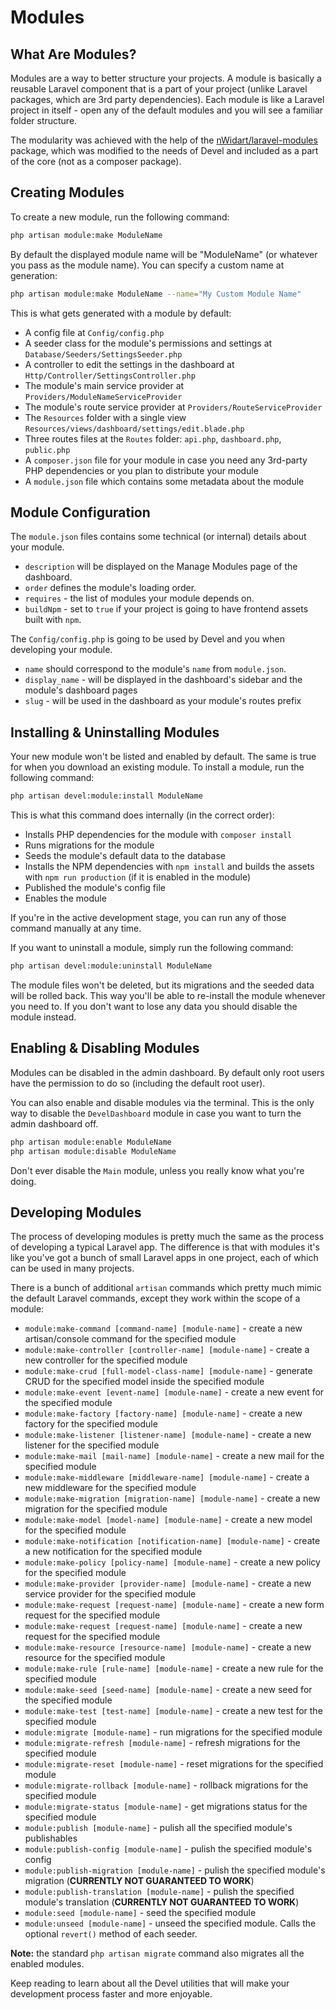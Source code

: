 # Modules

## What Are Modules?

Modules are a way to better structure your projects. A module is basically a reusable Laravel component that is a part of your project (unlike Laravel packages, which are 3rd party dependencies). Each module is like a Laravel project in itself - open any of the default modules and you will see a familiar folder structure.

The modularity was achieved with the help of the [nWidart/laravel-modules](https://github.com/nWidart/laravel-modules) package, which was modified to the needs of Devel and included as a part of the core (not as a composer package).

## Creating Modules

To create a new module, run the following command:

```bash
php artisan module:make ModuleName
```

By default the displayed module name will be "ModuleName" (or whatever you pass as the module name). You can specify a custom name at generation:

```bash
php artisan module:make ModuleName --name="My Custom Module Name"
```

This is what gets generated with a module by default:
- A config file at `Config/config.php`
- A seeder class for the module's permissions and settings at `Database/Seeders/SettingsSeeder.php`
- A controller to edit the settings in the dashboard at `Http/Controller/SettingsController.php`
- The module's main service provider at `Providers/ModuleNameServiceProvider`
- The module's route service provider at `Providers/RouteServiceProvider`
- The `Resources` folder with a single view `Resources/views/dashboard/settings/edit.blade.php`
- Three routes files at the `Routes` folder: `api.php`, `dashboard.php`, `public.php`
- A `composer.json` file for your module in case you need any 3rd-party PHP dependencies or you plan to distribute your module
- A `module.json` file which contains some metadata about the module

## Module Configuration

The `module.json` files contains some technical (or internal) details about your module.
- `description` will be displayed on the Manage Modules page of the dashboard.
- `order` defines the module's loading order.
- `requires` - the list of modules your module depends on.
- `buildNpm` - set to `true` if your project is going to have frontend assets built with `npm`.

The `Config/config.php` is going to be used by Devel and you when developing your module.
- `name` should correspond to the module's `name` from `module.json`.
- `display_name` - will be displayed in the dashboard's sidebar and the module's dashboard pages
- `slug` - will be used in the dashboard as your module's routes prefix

## Installing & Uninstalling Modules

Your new module won't be listed and enabled by default. The same is true for when you download an existing module. To install a module, run the following command:

```bash
php artisan devel:module:install ModuleName
```

This is what this command does internally (in the correct order):
- Installs PHP dependencies for the module with `composer install`
- Runs migrations for the module
- Seeds the module's default data to the database
- Installs the NPM dependencies with `npm install` and builds the assets with `npm run production` (if it is enabled in the module)
- Published the module's config file
- Enables the module

If you're in the active development stage, you can run any of those command manually at any time.

If you want to uninstall a module, simply run the following command:

```bash
php artisan devel:module:uninstall ModuleName
```

The module files won't be deleted, but its migrations and the seeded data will be rolled back. This way you'll be able to re-install the module whenever you need to. If you don't want to lose any data you should disable the module instead.

## Enabling & Disabling Modules

Modules can be disabled in the admin dashboard. By default only root users have the permission to do so (including the default root user).

You can also enable and disable modules via the terminal. This is the only way to disable the `DevelDashboard` module in case you want to turn the admin dashboard off.

```bash
php artisan module:enable ModuleName
php artisan module:disable ModuleName
```

Don't ever disable the `Main` module, unless you really know what you're doing.

## Developing Modules

The process of developing modules is pretty much the same as the process of developing a typical Laravel app. The difference is that with modules it's like you've got a bunch of small Laravel apps in one project, each of which can be used in many projects.

There is a bunch of additional `artisan` commands which pretty much mimic the default Laravel commands, except they work within the scope of a module:
- `module:make-command [command-name] [module-name]` - create a new artisan/console command for the specified module
- `module:make-controller [controller-name] [module-name]` - create a new controller for the specified module
- `module:make-crud [full-model-class-name] [module-name]` - generate CRUD for the specified model inside the specified module
- `module:make-event [event-name] [module-name]` - create a new event for the specified module
- `module:make-factory [factory-name] [module-name]` - create a new factory for the specified module
- `module:make-listener [listener-name] [module-name]` - create a new listener for the specified module
- `module:make-mail [mail-name] [module-name]` - create a new mail for the specified module
- `module:make-middleware [middleware-name] [module-name]` - create a new middleware for the specified module
- `module:make-migration [migration-name] [module-name]` - create a new migration for the specified module
- `module:make-model [model-name] [module-name]` - create a new model for the specified module
- `module:make-notification [notification-name] [module-name]` - create a new notification for the specified module
- `module:make-policy [policy-name] [module-name]` - create a new policy for the specified module
- `module:make-provider [provider-name] [module-name]` - create a new service provider for the specified module
- `module:make-request [request-name] [module-name]` - create a new form request for the specified module
- `module:make-request [request-name] [module-name]` - create a new request for the specified module
- `module:make-resource [resource-name] [module-name]` - create a new resource for the specified module
- `module:make-rule [rule-name] [module-name]` - create a new rule for the specified module
- `module:make-seed [seed-name] [module-name]` - create a new seed for the specified module
- `module:make-test [test-name] [module-name]` - create a new test for the specified module
- `module:migrate [module-name]` - run migrations for the specified module
- `module:migrate-refresh [module-name]` - refresh migrations for the specified module
- `module:migrate-reset [module-name]` - reset migrations for the specified module
- `module:migrate-rollback [module-name]` - rollback migrations for the specified module
- `module:migrate-status [module-name]` - get migrations status for the specified module
- `module:publish [module-name]` - pulish all the specified module's publishables
- `module:publish-config [module-name]` - pulish the specified module's config
- `module:publish-migration [module-name]` - pulish the specified module's migration (**CURRENTLY NOT GUARANTEED TO WORK**)
- `module:publish-translation [module-name]` - pulish the specified module's translation (**CURRENTLY NOT GUARANTEED TO WORK**)
- `module:seed [module-name]` - seed the specified module
- `module:unseed [module-name]` - unseed the specified module. Calls the optional `revert()` method of each seeder.

**Note:** the standard `php artisan migrate` command also migrates all the enabled modules.

Keep reading to learn about all the Devel utilities that will make your development process faster and more enjoyable.